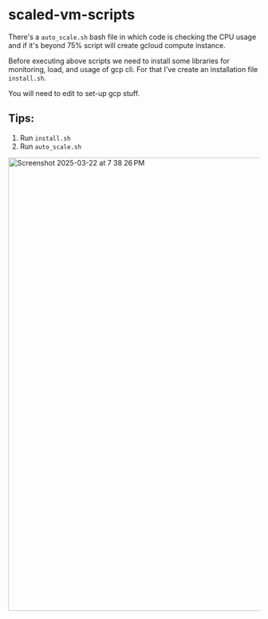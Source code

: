# scaled-vm-scripts

There's a `auto_scale.sh` bash file in which code is checking the CPU usage and if it's beyond 75% script will create gcloud compute instance.

Before executing above scripts we need to install some libraries for monitoring, load, and usage of gcp cli. For that I've create an installation file `install.sh`.

You will need to edit to set-up gcp stuff.

## Tips:
1. Run `install.sh` 
2. Run `auto_scale.sh`


<img width="907" alt="Screenshot 2025-03-22 at 7 38 26 PM" src="https://github.com/user-attachments/assets/4be57e64-4660-4929-ab75-a4b556a2c82a" />
